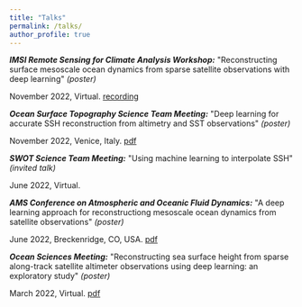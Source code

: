 ```yaml
---
title: "Talks"
permalink: /talks/
author_profile: true
---
```


***IMSI Remote Sensing for Climate Analysis Workshop:*** "Reconstructing surface mesoscale ocean dynamics from sparse satellite observations with deep learning" *(poster)*

November 2022, Virtual.
[recording](https://www.imsi.institute/activities/remote-sensing-for-climate-analysis/)

***Ocean Surface Topography Science Team Meeting:*** "Deep learning for accurate SSH reconstruction from altimetry and SST observations" *(poster)*

November 2022, Venice, Italy.
[pdf](https://drive.google.com/file/d/1c5vaGRO4kHFbUnPFVyCXvNFuZcSaWzwN/view?usp=sharing)

***SWOT Science Team Meeting:*** "Using machine learning to interpolate SSH" *(invited talk)*

June 2022, Virtual.

***AMS Conference on Atmospheric and Oceanic Fluid Dynamics:*** "A deep learning approach for reconstructiong mesoscale ocean dynamics from satellite observations" *(poster)*

June 2022, Breckenridge, CO, USA.
[pdf](https://drive.google.com/file/d/1kuliRx7G1-QXx5DOXx1sazlQIfrJ_1wQ/view?usp=sharing)

***Ocean Sciences Meeting:*** "Reconstructing sea surface height from sparse along-track satellite altimeter observations using deep learning: an exploratory study" *(poster)*

March 2022, Virtual.
[pdf](https://drive.google.com/file/d/1c9LcMSuLKlcDWd_jzdtFQUeRYkF5-Vie/view?usp=sharing)